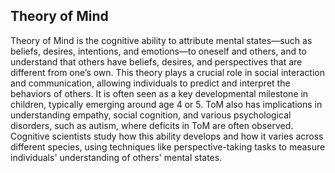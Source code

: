 ## Theory of Mind

Theory of Mind is the cognitive ability to attribute mental states—such as beliefs, desires, intentions, and emotions—to oneself and others, and to understand that others have beliefs, desires, and perspectives that are different from one’s own. This theory plays a crucial role in social interaction and communication, allowing individuals to predict and interpret the behaviors of others. It is often seen as a key developmental milestone in children, typically emerging around age 4 or 5. ToM also has implications in understanding empathy, social cognition, and various psychological disorders, such as autism, where deficits in ToM are often observed. Cognitive scientists study how this ability develops and how it varies across different species, using techniques like perspective-taking tasks to measure individuals' understanding of others' mental states.